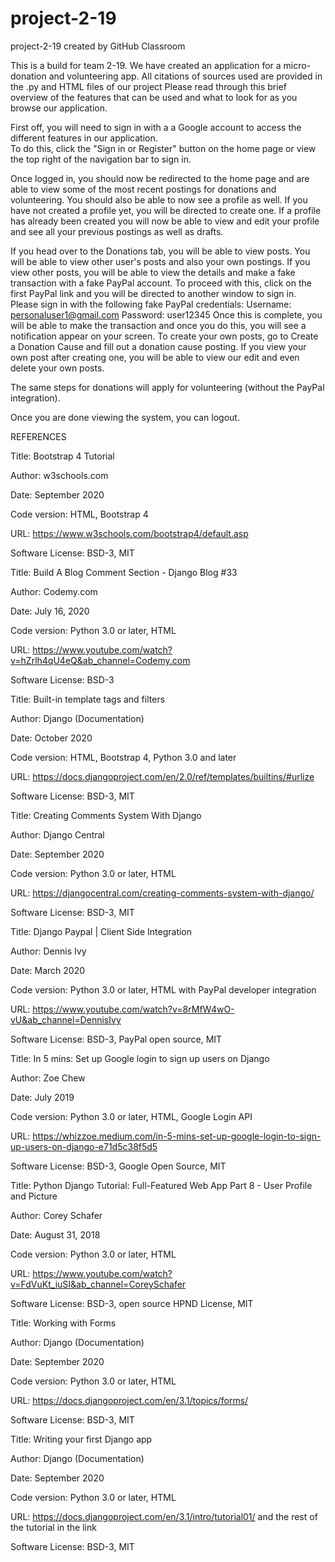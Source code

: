 # project-2-19
project-2-19 created by GitHub Classroom

This is a build for team 2-19.  We have created an application for a micro-donation and volunteering app.
All citations of sources used are provided in the .py and HTML files of our project
Please read through this brief overview of the features that can be used and what to look for as you browse our application.

First off, you will need to sign in with a a Google account to access the different features in our application.  
To do this, click the "Sign in or Register" button on the home page or view the top right of the navigation bar to sign in.

Once logged in, you should now be redirected to the home page and are able to view some of the most recent postings for donations and volunteering.
You should also be able to now see a profile as well.  If you have not created a profile yet, you will be directed to create one.
If a profile has already been created you will now be able to view and edit your profile and see all your previous postings as well as drafts.

If you head over to the Donations tab, you will be able to view posts.  You will be able to view other user's posts and also your own postings.
If you view other posts, you will be able to view the details and make a fake transaction with a fake PayPal account.
To proceed with this, click on the first PayPal link and you will be directed to another window to sign in.
Please sign in with the following fake PayPal credentials:
Username: personaluser1@gmail.com
Password: user12345
Once this is complete, you will be able to make the transaction and once you do this, you will see a notification appear on your screen.
To create your own posts, go to Create a Donation Cause and fill out a donation cause posting.
If you view your own post after creating one, you will be able to view our edit and even delete your own posts.  

The same steps for donations will apply for volunteering (without the PayPal integration).  

Once you are done viewing the system, you can logout.


REFERENCES

Title: Bootstrap 4 Tutorial

  Author: w3schools.com
  
  Date: September 2020
  
  Code version: HTML, Bootstrap 4
  
  URL: https://www.w3schools.com/bootstrap4/default.asp
  
  Software License: BSD-3, MIT
  
  
  Title: Build A Blog Comment Section - Django Blog #33
  
  Author: Codemy.com
  
  Date: July 16, 2020
  
  Code version: Python 3.0 or later, HTML
  
  URL: https://www.youtube.com/watch?v=hZrlh4qU4eQ&ab_channel=Codemy.com
  
  Software License: BSD-3
  
  
  Title: Built-in template tags and filters
  
  Author: Django (Documentation)
  
  Date: October 2020
  
  Code version: HTML, Bootstrap 4, Python 3.0 and later
  
  URL: https://docs.djangoproject.com/en/2.0/ref/templates/builtins/#urlize
  
  Software License: BSD-3, MIT
  
  
  Title: Creating Comments System With Django
  
  Author: Django Central
  
  Date: September 2020
  
  Code version: Python 3.0 or later, HTML
  
  URL: https://djangocentral.com/creating-comments-system-with-django/
  
  Software License: BSD-3, MIT
  
  
  Title: Django Paypal | Client Side Integration
  
  Author: Dennis Ivy
  
  Date: March 2020
  
  Code version: Python 3.0 or later, HTML with PayPal developer integration
  
  URL: https://www.youtube.com/watch?v=8rMfW4wO-vU&ab_channel=DennisIvy
  
  Software License: BSD-3, PayPal open source, MIT
  
  
  Title: In 5 mins: Set up Google login to sign up users on Django
  
  Author: Zoe Chew
  
  Date: July 2019
  
  Code version: Python 3.0 or later, HTML, Google Login API
  
  URL: https://whizzoe.medium.com/in-5-mins-set-up-google-login-to-sign-up-users-on-django-e71d5c38f5d5
  
  Software License: BSD-3, Google Open Source, MIT
  
  
  Title: Python Django Tutorial: Full-Featured Web App Part 8 - User Profile and Picture
  
  Author: Corey Schafer
  
  Date: August 31, 2018
  
  Code version: Python 3.0 or later, HTML
  
  URL: https://www.youtube.com/watch?v=FdVuKt_iuSI&ab_channel=CoreySchafer
  
  Software License: BSD-3, open source HPND License, MIT
  
  
  Title: Working with Forms
  
  Author: Django (Documentation)
  
  Date: September 2020
  
  Code version: Python 3.0 or later, HTML
  
  URL: https://docs.djangoproject.com/en/3.1/topics/forms/
  
  Software License: BSD-3, MIT
  
  
  Title: Writing your first Django app
  
  Author: Django (Documentation)
  
  Date: September 2020
  
  Code version: Python 3.0 or later, HTML
  
  URL: https://docs.djangoproject.com/en/3.1/intro/tutorial01/ and the rest of the tutorial in the link
  
  Software License: BSD-3, MIT
